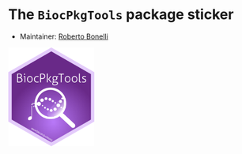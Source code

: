 # The `BiocPkgTools` package sticker

* Maintainer: [Roberto Bonelli](https://github.com/Robbie90/)

<img src=BiocPkgTools.png height="200">
